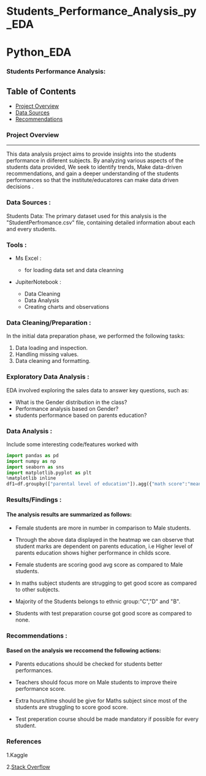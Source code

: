 # Students_Performance_Analysis_py_EDA

# Python_EDA

### Students Performance Analysis:

## Table of Contents

- [Project Overview](#project-overview)
- [Data Sources](#data-sources)
- [Recommendations](#recommendations)

### Project Overview
---

This data analysis project aims to provide insights into the students performance in diiferent subjects. By analyzing various aspects of the students data provided, We seek to identify trends, Make data-driven recommendations, and gain a deeper understanding of the students performances so that the institute/educatores can make data driven decisions .


### Data Sources :

Students Data: The primary dataset used for this analysis is the "StudentPerfromance.csv" file, containing detailed information about each and every students.

### Tools :
- Ms Excel :
  - for loading data set and data cleanning

- JupiterNotebook :
  - Data Cleaning
  - Data Analysis
  - Creating charts and observations


### Data Cleaning/Preparation :

In the initial data preparation phase, we performed the following tasks:
1. Data loading and inspection.
2. Handling missing values.
3. Data cleaning and formatting.

### Exploratory Data Analysis :

EDA involved exploring the sales data to answer key questions, such as:

- What is the Gender distribution in the class?
- Performance analysis based on Gender?
- students performance based on parents education?

### Data Analysis :

Include some interesting code/features worked with

```Python
import pandas as pd
import numpy as np
import seaborn as sns
import matplotlib.pyplot as plt
%matplotlib inline
df1=df.groupby(["parental level of education"]).agg({"math score":"mean","reading score":"mean","writing score":"mean"})
```

### Results/Findings :

#### The analysis results are summarized as follows:

  - Female students are more in number in comparison to Male students.

  - Through the above data displayed in the heatmap we can observe that student marks are dependent on parents education,
  i.e Higher level of parents education shows higher performance in childs score.

  - Female students are scoring good avg score as compared to Male students.

  - In maths subject students are strugging to get good score as compared to other subjects.

  - Majority of the Students belongs to ethnic group:"C","D" and "B".

  - Students with test preparation course got good score as compared to none.


### Recommendations :

#### Based on the analysis we reccomend the following actions:

- Parents educations should be checked for students better performances.

- Teachers should focus more on Male students to improve theire performance score.

- Extra hours/time should be give for Maths subject since most of the students are struggling to score good score.

- Test preperation course should be made mandatory if possible for every student.
    

### References

 1.Kaggle
 
2.[Stack Overflow](https://stack.com)




